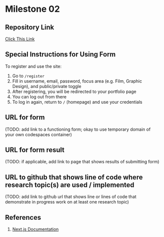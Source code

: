 Milestone 02
===

Repository Link
--- 
[Click This Link](https://github.com/nyu-csci-ua-0467-001-002-spring-2025/final-project-deployment-toshiHTroyer)


Special Instructions for Using Form
---
To register and use the site:
1. Go to `/register`
2. Fill in username, email, password, focus area (e.g. Film, Graphic Design), and public/private toggle
3. After registering, you will be redirected to your portfolio page
4. You can log out from there
5. To log in again, return to `/` (homepage) and use your credentials

URL for form 
---
(TODO: add link to a functioning form; okay to use temporary domain of your own codespaces container)

URL for form result
---
(TODO: if applicable, add link to page that shows results of submitting form)

URL to github that shows line of code where research topic(s) are used / implemented
--- 
(TODO: add link to github url that shows line or lines of code that demonstrate in progress work on at least one research topic)

References 
---
1. [Next.js Documentation](https://nextjs.org/)